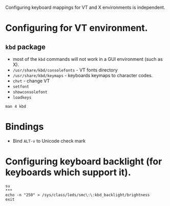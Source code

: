 Configuring keyboard mappings for VT and X environments is independent.

# Configuring for VT environment.

## `kbd` package
- most of the `kbd` commands will not work in a GUI environment (such as X).
- `/usr/share/kbd/consolefonts` - VT fonts directory
- `/usr/share/kbd/keymaps` - keyboards keymaps to character codes.
- `chvt` - change VT
- `setfont`
- `showconsolefont`
- `loadkeys`

`man 4 kbd`

# Bindings
- Bind `ALT-v` to Unicode check mark


# Configuring keyboard backlight (for keyboards which support it).
```
su
***
echo -n "250" > /sys/class/leds/smc\:\:kbd_backlight/brightness
exit
```
